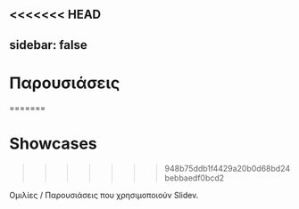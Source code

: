 <<<<<<< HEAD
---
sidebar: false
---

# Παρουσιάσεις
=======
# Showcases
>>>>>>> 948b75ddb1f4429a20b0d68bd24bebbaedf0bcd2

Ομιλίες / Παρουσιάσεις που χρησιμοποιούν Slidev.

<!-- Επεξεργαστείτε στο ./docs/.vitepress/showcases.ts -->
<ShowCases />
